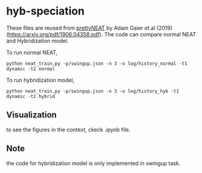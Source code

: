 # hyb-speciation

These files are reused from [prettyNEAT](https://github.com/google/brain-tokyo-workshop/tree/master/WANNRelease/prettyNEAT) by Adam Gaier et.al (2019) (https://arxiv.org/pdf/1906.04358.pdf). The code can compare normal NEAT and Hybridization model. 

To run normal NEAT, 
```
python neat_train.py -p/swingup.json -n 3 -o log/history_normal -t1 dynamic -t2 normal
```

To run hybridization model, 
```
python neat_train.py -p/swingup.json -n 3 -o log/history_hyb -t1 dynamic -t2 hybrid
```

## Visualization
to see the figures in the context, ckeck .ipynb file.

## Note 
the code for hybridization model is only implemented in swingup task.
